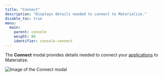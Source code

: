 ```yaml
---
title: "Connect"
description: "Displays details needed to connect to Materialize."
disable_toc: true
menu:
  main:
    parent: console
    weight: 80
    identifier: console-connect
---
```


The **Connect** modal provides details needed to connect your [applications](/console/admin/) to Materialize.

![Image of the Connect modal](/images/console/console-connect-modal.png
"Materialize Connect modal")
